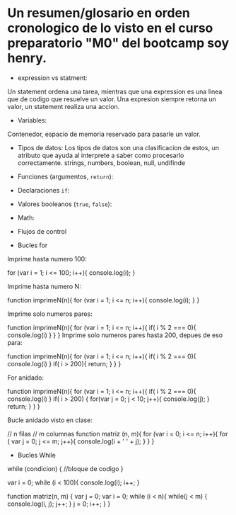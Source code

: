# Un resumen/glosario en orden cronologico de lo visto en el curso preparatorio "M0" del bootcamp soy henry.

* expression vs statment:

Un statement ordena una tarea, mientras que una expression es una linea que de codigo que resuelve un valor. 
Una expresion siempre retorna un valor, un statement realiza una accion.

* Variables:

 Contenedor, espacio de memoria reservado para pasarle un valor.

* Tipos de datos:
 Los tipos de datos son una clasificacion de estos, un atributo que ayuda al interprete a saber como procesarlo correctamente.
 strings, numbers, boolean, null, undifinde


* Funciones (argumentos, `return`):

* Declaraciones `if`:

* Valores booleanos (`true`, `false`):

* Math:

* Flujos de control

* Bucles for

Imprime hasta numero 100:

for (var i = 1; i <= 100; i++){
    console.log(i);
}

Imprime hasta numero N:

function imprimeN(n){
    for (var i = 1; i <= n; i++){
        console.log(i);
    }
}

Imprime solo numeros pares:

function imprimeN(n){
    for (var i = 1; i <= n; i++){
        if( i % 2 === 0){
            console.log(i)
        }
    }
}
Imprime solo numeros pares hasta 200, depues de eso para:

function imprimeN(n){
    for (var i = 1; i <= n; i++){
        if( i % 2 === 0){
            console.log(i)
        }
        if( i > 200){
            return;
        }
    }
}

For anidado:

function imprimeN(n){
    for (var i = 1; i <= n; i++){
        if( i % 2 === 0){
            console.log(i)
        }
        if( i > 200) {
            for(var j = 0; j < 10; j++){
                console.log(j);
            }
            return;
        }
    }
}

Bucle anidado visto en clase:

// n filas
// m columnas
function matriz (n, m){
    for (var i = 0; i <= n; i++){
        for ( var j = 0; j <= m; j++){
            console.log(i + ' ' + j);
        }
    }
}

* Bucles While

while (condicion) {
    //bloque de codigo
}

var i = 0;
while (i < 100){
    console.log(i);
    i++;
}

function matriz(n, m) {
    var j = 0;
    var i = 0;
    while (i < n){
        while(j < m) {
            console.log(i, j);
            j++;
        }
        j = 0;
        i++;
    }
}
